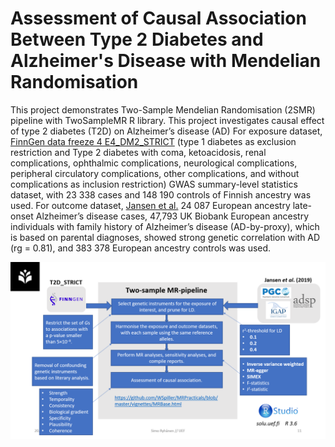 # Assessment of Causal Association Between Type 2 Diabetes and Alzheimer's Disease with Mendelian Randomisation
This project demonstrates Two-Sample Mendelian Randomisation (2SMR) pipeline with TwoSampleMR R library. This project investigates causal effect of type 2 diabetes (T2D) on Alzheimer’s disease (AD) For exposure dataset, <a href="https://r4.finngen.fi/pheno/E4_DM2_STRICT">FinnGen data freeze 4 E4_DM2_STRICT</a> (type 1 diabetes as exclusion restriction and Type 2 diabetes with coma, ketoacidosis, renal complications, ophthalmic complications, neurological complications, peripheral circulatory complications, other complications, and without complications as inclusion restriction) GWAS summary-level statistics dataset, with 23 338 cases and 148 190 controls of Finnish ancestry was used. For outcome dataset, <a href="https://www.nature.com/articles/s41588-018-0311-9">Jansen et al.</a> 24 087 European ancestry late-onset Alzheimer’s disease cases, 47,793 UK Biobank European ancestry individuals with family history of Alzheimer’s disease (AD-by-proxy), which is based on parental diagnoses, showed strong genetic correlation with AD (rg = 0.81), and 383 378 European ancestry controls was used.

<img src="https://raw.githubusercontent.com/koodikoira/T2D_AD_MR/main/workflow.png?token=ALPN4GC2Q56YEQ66TFOXAZ3AYXPDW">